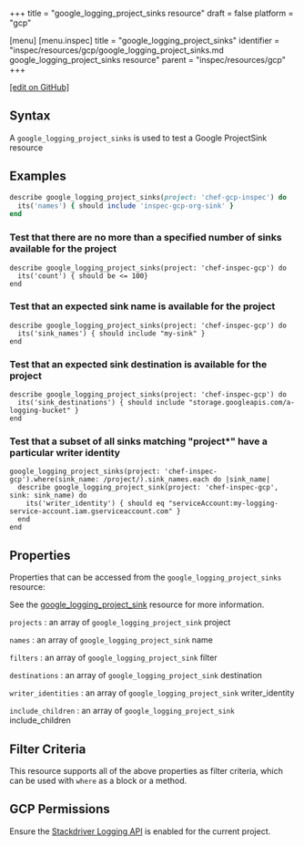+++
title = "google_logging_project_sinks resource"
draft = false
platform = "gcp"

[menu]
  [menu.inspec]
    title = "google_logging_project_sinks"
    identifier = "inspec/resources/gcp/google_logging_project_sinks.md google_logging_project_sinks resource"
    parent = "inspec/resources/gcp"
+++

[\[edit on GitHub\]](https://github.com/inspec/inspec-gcp/blob/master/docs/resources/google_logging_project_sinks.md)

## Syntax

A `google_logging_project_sinks` is used to test a Google ProjectSink resource

## Examples

```ruby
describe google_logging_project_sinks(project: 'chef-gcp-inspec') do
  its('names') { should include 'inspec-gcp-org-sink' }
end
```

### Test that there are no more than a specified number of sinks available for the project

    describe google_logging_project_sinks(project: 'chef-inspec-gcp') do
      its('count') { should be <= 100}
    end

### Test that an expected sink name is available for the project

    describe google_logging_project_sinks(project: 'chef-inspec-gcp') do
      its('sink_names') { should include "my-sink" }
    end

### Test that an expected sink destination is available for the project

    describe google_logging_project_sinks(project: 'chef-inspec-gcp') do
      its('sink_destinations') { should include "storage.googleapis.com/a-logging-bucket" }
    end

### Test that a subset of all sinks matching "project\*" have a particular writer identity

    google_logging_project_sinks(project: 'chef-inspec-gcp').where(sink_name: /project/).sink_names.each do |sink_name|
      describe google_logging_project_sink(project: 'chef-inspec-gcp',  sink: sink_name) do
        its('writer_identity') { should eq "serviceAccount:my-logging-service-account.iam.gserviceaccount.com" }
      end
    end

## Properties

Properties that can be accessed from the `google_logging_project_sinks` resource:

See the [google_logging_project_sink](/inspec/resources/google_logging_project_sink/#properties) resource for more information.

`projects`
: an array of `google_logging_project_sink` project

`names`
: an array of `google_logging_project_sink` name

`filters`
: an array of `google_logging_project_sink` filter

`destinations`
: an array of `google_logging_project_sink` destination

`writer_identities`
: an array of `google_logging_project_sink` writer_identity

`include_children`
: an array of `google_logging_project_sink` include_children

## Filter Criteria

This resource supports all of the above properties as filter criteria, which can be used
with `where` as a block or a method.

## GCP Permissions

Ensure the [Stackdriver Logging API](https://console.cloud.google.com/apis/library/logging.googleapis.com/) is enabled for the current project.
